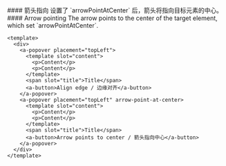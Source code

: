 <cn>
#### 箭头指向
设置了 `arrowPointAtCenter` 后，箭头将指向目标元素的中心。
</cn>

<us>
#### Arrow pointing
The arrow points to the center of the target element, which set `arrowPointAtCenter`.
</us>

```vue
<template>
  <div>
    <a-popover placement="topLeft">
      <template slot="content">
        <p>Content</p>
        <p>Content</p>
      </template>
      <span slot="title">Title</span>
      <a-button>Align edge / 边缘对齐</a-button>
    </a-popover>
    <a-popover placement="topLeft" arrow-point-at-center>
      <template slot="content">
        <p>Content</p>
        <p>Content</p>
      </template>
      <span slot="title">Title</span>
      <a-button>Arrow points to center / 箭头指向中心</a-button>
    </a-popover>
  </div>
</template>
```
